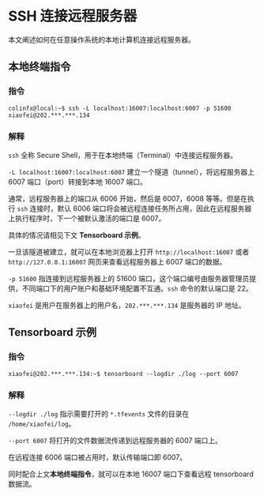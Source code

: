 # SSH 连接远程服务器

本文阐述如何在任意操作系统的本地计算机连接远程服务器。

## 本地终端指令

### 指令

``
colinfx@local:~$ ssh -L localhost:16007:localhost:6007 -p 51600 xiaofei@202.***.***.134
``

### 解释

`ssh` 全称 Secure Shell，用于在本地终端（Terminal）中连接远程服务器。

`-L localhost:16007:localhost:6007` 建立一个隧道（tunnel），将远程服务器上 6007 端口（port）转接到本地 16007 端口。

通常，远程服务器上的端口从 6006 开始，然后是 6007，6008 等等。但是在执行 `ssh` 连接时，默认 6006 端口将会被远程连接任务所占用，因此在远程服务器上执行程序时，下一个被默认激活的端口是 6007。

具体的情况请相见下文 **Tensorboard 示例**。

一旦该隧道被建立，就可以在本地浏览器上打开 `http://localhost:16007` 或者 `http://127.0.0.1:16007` 网页来查看远程服务器上 6007 端口的数据。

`-p 51600` 指连接到远程服务器上的 51600 端口，这个端口编号由服务器管理员提供，不同端口下的用户账户和基础环境配置不互通。`ssh` 命令的默认端口是 22。

`xiaofei` 是用户在服务器上的用户名，`202.***.***.134` 是服务器的 IP 地址。

## Tensorboard 示例

### 指令

``
xiaofei@202.***.***.134:~$ tensorboard --logdir ./log --port 6007
``

### 解释

`--logdir ./log` 指示需要打开的 `*.tfevents` 文件的目录在 `/home/xiaofei/log`。

`--port 6007` 将打开的文件数据流传递到远程服务器的 6007 端口上。

在远程连接 6006 端口被占用时，默认传输端口即 6007。

同时配合上文**本地终端指令**，就可以在本地 16007 端口下查看远程 tensorboard 数据流。
